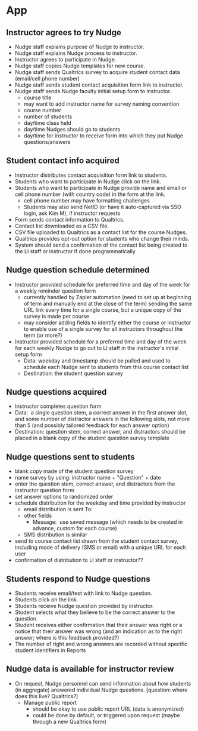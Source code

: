 # App

## Instructor agrees to try Nudge

* Nudge staff explains purpose of Nudge to instructor.
* Nudge staff explains Nudge process to instructor.
* Instructor agrees to participate in Nudge.
* Nudge staff copies Nudge templates for new course.
* Nudge staff sends Qualtrics survey to acquire student contact data (email/cell phone number)
* Nudge staff sends student contact acquisition form link to instructor.
* Nudge staff sends Nudge faculty initial setup form to instructor.
    * course title
    * may want to add instructor name for survey naming convention
    * course number
    * number of students
    * day/time class held
    * day/time Nudges should go to students
    * day/time for instructor to receive form into which they put Nudge questions/answers

## Student contact info acquired

* Instructor distributes contact acquisition form link to students.
* Students who want to participate in Nudge click on the link.
* Students who want to participate in Nudge provide name and email or cell phone number (with country code) in the form at the link.
    * cell phone number may have formatting challenges
    * Students may also send NetID (or have it auto-captured via SSO login, ask Kim M), if instructor requests
* Form sends contact information to Qualtrics.
* Contact list downloaded as a CSV file.
* CSV file uploaded to Qualtrics as a contact list for the course Nudges.
* Qualtrics provides opt-out option for students who change their minds.  
* System should send a confirmation of the contact list being created to the LI staff or instructor if done programmatically

## Nudge question schedule determined

* Instructor provided schedule for preferred time and day of the week for a weekly reminder question form
    * currently handled by Zapier automation (need to set up at beginning of term and manually end at the close of the term) sending the same URL link every time for a single course, but a unique copy of the survey is made per course
    * may consider adding fields to identify either the course or instructor to enable use of a single survey for all instructors throughout the term (or more?)
* Instructor provided schedule for a preferred time and day of the week for each weekly Nudge to go out to LI staff in the instructor's initial setup form
    * Data: weekday and timestamp should be pulled and used to schedule each Nudge sent to students from this course contact list
    * Destination: the student question survey

## Nudge questions acquired

* Instructor completes question form
* Data:  a single question stem, a correct answer in the first answer slot, and some number of distractor answers in the following slots, not more than 5 (and possibly tailored feedback for each answer option)
* Destination: question stem, correct answer, and distractors should be placed in a blank copy of the student question survey template

## Nudge questions sent to students

* blank copy made of the student question survey
* name survey by using: instructor name + "Question" + date
* enter the question stem, correct answer, and distractors from the instructor question form
* set answer options to randomized order
* schedule distribution for the weekday and time provided by instructor
    * email distribution is sent To: <contact list>
    * other fields
        * Message:  use saved message (which needs to be created in advance, custom for each course)
    * SMS distribution is similar
* send to course contact list drawn from the student contact survey, including mode of delivery (SMS or email) with a unique URL for each user
* confirmation of distribution to LI staff or instructor??

## Students respond to Nudge questions

* Students receive email/text with link to Nudge question.
* Students click on the link.
* Students receive Nudge question provided by instructor.
* Student selects what they believe to be the correct answer to the question.
* Student receives either confirmation that their answer was right or a notice that their answer was wrong (and an indication as to the right answer; where is this feedback provided?)
* The number of right and wrong answers are recorded without specific student identifiers in Reports

## Nudge data is available for instructor review

* On request, Nudge personnel can send information about how students (in aggregate) answered individual Nudge questions. [question: where does this live? Qualtrics?]
    * Manage public report
        * should be okay to use public report URL (data is anonymized)
        * could be done by default, or triggered upon request (maybe through a new Qualtrics form)
